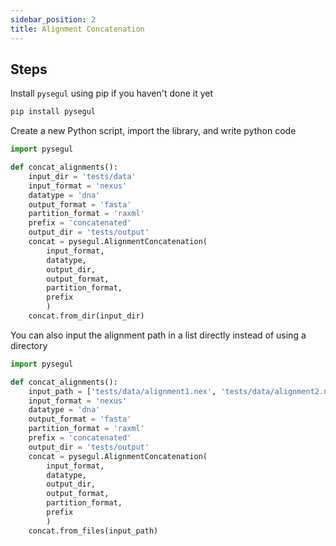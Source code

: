 ```yaml
---
sidebar_position: 2
title: Alignment Concatenation
---
```


## Steps

Install `pysegul` using pip if you haven't done it yet

```bash
pip install pysegul
```

Create a new Python script, import the library, and write python code

```python
import pysegul

def concat_alignments():
    input_dir = 'tests/data'
    input_format = 'nexus'
    datatype = 'dna'
    output_format = 'fasta'
    partition_format = 'raxml'
    prefix = 'concatenated'
    output_dir = 'tests/output'
    concat = pysegul.AlignmentConcatenation(
        input_format,  
        datatype, 
        output_dir, 
        output_format, 
        partition_format, 
        prefix
        )
    concat.from_dir(input_dir)
```

You can also input the alignment path in a list directly instead of using a directory

```python
import pysegul

def concat_alignments():
    input_path = ['tests/data/alignment1.nex', 'tests/data/alignment2.nex']
    input_format = 'nexus'
    datatype = 'dna'
    output_format = 'fasta'
    partition_format = 'raxml'
    prefix = 'concatenated'
    output_dir = 'tests/output'
    concat = pysegul.AlignmentConcatenation(
        input_format,  
        datatype, 
        output_dir, 
        output_format, 
        partition_format, 
        prefix
        )
    concat.from_files(input_path)
```
